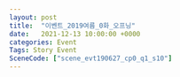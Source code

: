 ```yaml
---
layout: post
title:  "이벤트_2019여름_0화_오프닝"
date:   2021-12-13 10:00:00 +0000
categories: Event
Tags: Story Event
SceneCode: ["scene_evt190627_cp0_q1_s10"]
---
```

